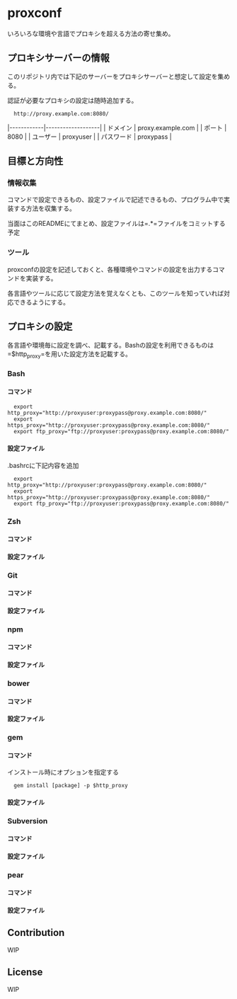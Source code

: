 proxconf
========

いろいろな環境や言語でプロキシを超える方法の寄せ集め。

プロキシサーバーの情報
----------------------

このリポジトリ内では下記のサーバーをプロキシサーバーと想定して設定を集める。

認証が必要なプロキシの設定は随時追加する。

~~~~ fundamental
  http://proxy.example.com:8080/
~~~~

|------------|-------------------|
| ドメイン   | proxy.example.com |
| ポート     | 8080              |
| ユーザー   | proxyuser         |
| パスワード | proxypass         |

目標と方向性
------------

### 情報収集

コマンドで設定できるもの、設定ファイルで記述できるもの、プログラム中で実装する方法を収集する。

当面はこのREADMEにてまとめ、設定ファイルは=.\*=ファイルをコミットする予定

### ツール

proxconfの設定を記述しておくと、各種環境やコマンドの設定を出力するコマンドを実装する。

各言語やツールに応じて設定方法を覚えなくとも、このツールを知っていれば対応できるようにする。

プロキシの設定
--------------

各言語や環境毎に設定を調べ、記載する。Bashの設定を利用できるものは=$http<sub>proxy</sub>=を用いた設定方法を記載する。

### Bash

#### コマンド

~~~~ shell
  export http_proxy="http://proxyuser:proxypass@proxy.example.com:8080/"
  export https_proxy="http://proxyuser:proxypass@proxy.example.com:8080/"
  export ftp_proxy="ftp://proxyuser:proxypass@proxy.example.com:8080/"
~~~~

#### 設定ファイル

.bashrcに下記内容を追加

~~~~ shell
  export http_proxy="http://proxyuser:proxypass@proxy.example.com:8080/"
  export https_proxy="http://proxyuser:proxypass@proxy.example.com:8080/"
  export ftp_proxy="ftp://proxyuser:proxypass@proxy.example.com:8080/"
~~~~

### Zsh

#### コマンド

#### 設定ファイル

### Git

#### コマンド

#### 設定ファイル

### npm

#### コマンド

#### 設定ファイル

### bower

#### コマンド

#### 設定ファイル

### gem

#### コマンド

インストール時にオプションを指定する

~~~~ shell
  gem install [package] -p $http_proxy
~~~~

#### 設定ファイル

### Subversion

#### コマンド

#### 設定ファイル

### pear

#### コマンド

#### 設定ファイル

Contribution
------------

WIP

License
-------

WIP
